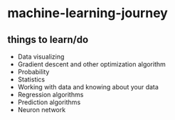# machine-learning-journey

## things to learn/do
- Data visualizing
- Gradient descent and other optimization algorithm
- Probability
- Statistics
- Working with data and knowing about your data
- Regression algorithms
- Prediction algorithms
- Neuron network 
